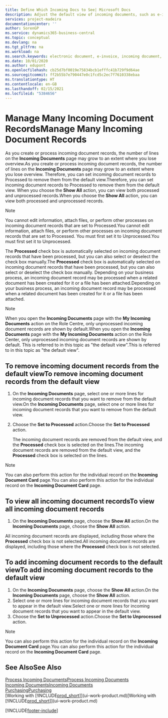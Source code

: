 ```yaml
---
title: Define Which Incoming Docs to See| Microsoft Docs
description: Adjust the default view of incoming documents, such as e-invoices, to improve your overview of processed and unprocessed records.
services: project-madeira
documentationcenter: ''
author: SorenGP
ms.service: dynamics365-business-central
ms.topic: conceptual
ms.devlang: na
ms.tgt_pltfrm: na
ms.workload: na
ms.search.keywords: electronic document, e-invoice, incoming document, OCR, ecommerce, document exchange, import invoice
ms.date: 10/01/2020
ms.author: edupont
ms.openlocfilehash: cb25d7bf0019e75834bcb1efffc41b729f9d64ae
ms.sourcegitcommit: ff2b55b7e790447e0c1fcd5c2ec7f7610338ebaa
ms.translationtype: HT
ms.contentlocale: en-GB
ms.lasthandoff: 02/15/2021
ms.locfileid: "5384656"
---
```

# <a name="manage-many-incoming-document-records"></a><span data-ttu-id="fa48c-103">Manage Many Incoming Document Records</span><span class="sxs-lookup"><span data-stu-id="fa48c-103">Manage Many Incoming Document Records</span></span>
<span data-ttu-id="fa48c-104">As you create or process incoming document records, the number of lines on the **Incoming Documents** page may grow to an extent where you lose overview.</span><span class="sxs-lookup"><span data-stu-id="fa48c-104">As you create or process incoming document records, the number of lines on the **Incoming Documents** page may grow to an extent where you lose overview.</span></span> <span data-ttu-id="fa48c-105">Therefore, you can set incoming document records to Processed to remove them from the default view.</span><span class="sxs-lookup"><span data-stu-id="fa48c-105">Therefore, you can set incoming document records to Processed to remove them from the default view.</span></span> <span data-ttu-id="fa48c-106">When you choose the **Show All** action, you can view both processed and unprocessed records.</span><span class="sxs-lookup"><span data-stu-id="fa48c-106">When you choose the **Show All** action, you can view both processed and unprocessed records.</span></span>

> [!NOTE]  
>   <span data-ttu-id="fa48c-107">You cannot edit information, attach files, or perform other processes on incoming document records that are set to Processed.</span><span class="sxs-lookup"><span data-stu-id="fa48c-107">You cannot edit information, attach files, or perform other processes on incoming document records that are set to Processed.</span></span> <span data-ttu-id="fa48c-108">You must first set it to Unprocessed.</span><span class="sxs-lookup"><span data-stu-id="fa48c-108">You must first set it to Unprocessed.</span></span>

<span data-ttu-id="fa48c-109">The **Processed** check box is automatically selected on incoming document records that have been processed, but you can also select or deselect the check box manually.</span><span class="sxs-lookup"><span data-stu-id="fa48c-109">The **Processed** check box is automatically selected on incoming document records that have been processed, but you can also select or deselect the check box manually.</span></span> <span data-ttu-id="fa48c-110">Depending on your business process, an incoming document record may be processed when a related document has been created for it or a file has been attached.</span><span class="sxs-lookup"><span data-stu-id="fa48c-110">Depending on your business process, an incoming document record may be processed when a related document has been created for it or a file has been attached.</span></span>

> [!NOTE]  
>   <span data-ttu-id="fa48c-111">When you open the **Incoming Documents** page with the **My Incoming Documents** action on the Role Centre, only unprocessed incoming document records are shown by default.</span><span class="sxs-lookup"><span data-stu-id="fa48c-111">When you open the **Incoming Documents** page with the **My Incoming Documents** action on the Role Center, only unprocessed incoming document records are shown by default.</span></span> <span data-ttu-id="fa48c-112">This is referred to in this topic as "the default view".</span><span class="sxs-lookup"><span data-stu-id="fa48c-112">This is referred to in this topic as "the default view".</span></span>

## <a name="to-remove-incoming-document-records-from-the-default-view"></a><span data-ttu-id="fa48c-113">To remove incoming document records from the default view</span><span class="sxs-lookup"><span data-stu-id="fa48c-113">To remove incoming document records from the default view</span></span>
1. <span data-ttu-id="fa48c-114">On the **Incoming Documents** page, select one or more lines for incoming document records that you want to remove from the default view.</span><span class="sxs-lookup"><span data-stu-id="fa48c-114">On the **Incoming Documents** page, select one or more lines for incoming document records that you want to remove from the default view.</span></span>
2. <span data-ttu-id="fa48c-115">Choose the **Set to Processed** action.</span><span class="sxs-lookup"><span data-stu-id="fa48c-115">Choose the **Set to Processed** action.</span></span>

    <span data-ttu-id="fa48c-116">The incoming document records are removed from the default view, and the **Processed** check box is selected on the lines.</span><span class="sxs-lookup"><span data-stu-id="fa48c-116">The incoming document records are removed from the default view, and the **Processed** check box is selected on the lines.</span></span>

> [!NOTE]  
>   <span data-ttu-id="fa48c-117">You can also perform this action for the individual record on the **Incoming Document Card** page.</span><span class="sxs-lookup"><span data-stu-id="fa48c-117">You can also perform this action for the individual record on the **Incoming Document Card** page.</span></span>

## <a name="to-view-all-incoming-document-records"></a><span data-ttu-id="fa48c-118">To view all incoming document records</span><span class="sxs-lookup"><span data-stu-id="fa48c-118">To view all incoming document records</span></span>
1. <span data-ttu-id="fa48c-119">On the **Incoming Documents** page, choose the **Show All** action.</span><span class="sxs-lookup"><span data-stu-id="fa48c-119">On the **Incoming Documents** page, choose the **Show All** action.</span></span>

<span data-ttu-id="fa48c-120">All incoming document records are displayed, including those where the **Processed** check box is not selected.</span><span class="sxs-lookup"><span data-stu-id="fa48c-120">All incoming document records are displayed, including those where the **Processed** check box is not selected.</span></span>

## <a name="to-add-incoming-document-records-to-the-default-view"></a><span data-ttu-id="fa48c-121">To add incoming document records to the default view</span><span class="sxs-lookup"><span data-stu-id="fa48c-121">To add incoming document records to the default view</span></span>
1. <span data-ttu-id="fa48c-122">On the **Incoming Documents** page, choose the **Show All** action.</span><span class="sxs-lookup"><span data-stu-id="fa48c-122">On the **Incoming Documents** page, choose the **Show All** action.</span></span>
2. <span data-ttu-id="fa48c-123">Select one or more lines for incoming document records that you want to appear in the default view.</span><span class="sxs-lookup"><span data-stu-id="fa48c-123">Select one or more lines for incoming document records that you want to appear in the default view.</span></span>
3. <span data-ttu-id="fa48c-124">Choose the **Set to Unprocessed** action.</span><span class="sxs-lookup"><span data-stu-id="fa48c-124">Choose the **Set to Unprocessed** action.</span></span>  

> [!NOTE]  
>   <span data-ttu-id="fa48c-125">You can also perform this action for the individual record on the **Incoming Document Card** page.</span><span class="sxs-lookup"><span data-stu-id="fa48c-125">You can also perform this action for the individual record on the **Incoming Document Card** page.</span></span>

## <a name="see-also"></a><span data-ttu-id="fa48c-126">See Also</span><span class="sxs-lookup"><span data-stu-id="fa48c-126">See Also</span></span>
[<span data-ttu-id="fa48c-127">Process Incoming Documents</span><span class="sxs-lookup"><span data-stu-id="fa48c-127">Process Incoming Documents</span></span>](across-process-income-documents.md)  
[<span data-ttu-id="fa48c-128">Incoming Documents</span><span class="sxs-lookup"><span data-stu-id="fa48c-128">Incoming Documents</span></span>](across-income-documents.md)  
[<span data-ttu-id="fa48c-129">Purchasing</span><span class="sxs-lookup"><span data-stu-id="fa48c-129">Purchasing</span></span>](purchasing-manage-purchasing.md)  
<span data-ttu-id="fa48c-130">[Working with [!INCLUDE[prod_short](includes/prod_short.md)]](ui-work-product.md)</span><span class="sxs-lookup"><span data-stu-id="fa48c-130">[Working with [!INCLUDE[prod_short](includes/prod_short.md)]](ui-work-product.md)</span></span>


[!INCLUDE[footer-include](includes/footer-banner.md)]